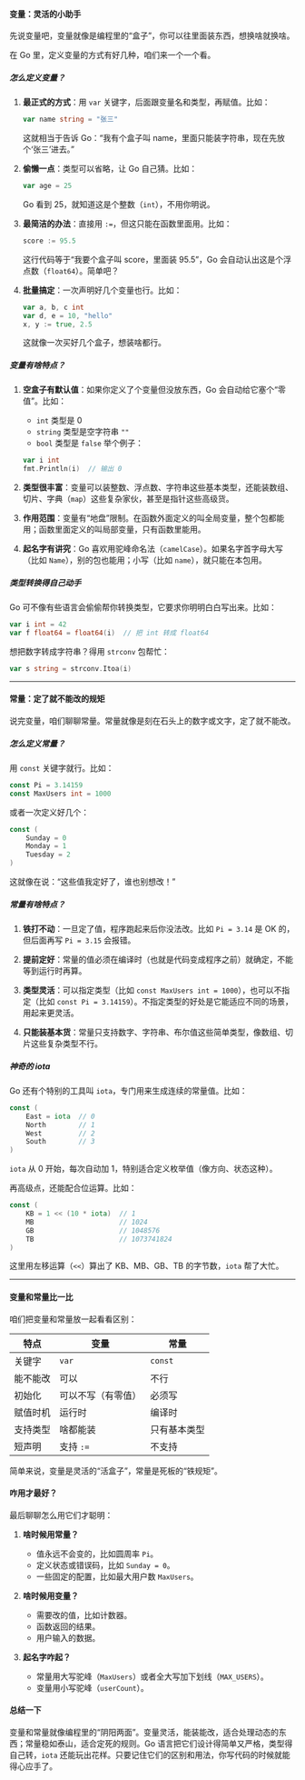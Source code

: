 #### 变量：灵活的小助手

先说变量吧，变量就像是编程里的“盒子”，你可以往里面装东西，想换啥就换啥。

在 Go 里，定义变量的方式有好几种，咱们来一个一个看。

##### 怎么定义变量？

1. **最正式的方式**：用 `var` 关键字，后面跟变量名和类型，再赋值。比如：
   ```go
   var name string = "张三"
   ```
   这就相当于告诉 Go：“我有个盒子叫 name，里面只能装字符串，现在先放个‘张三’进去。”

2. **偷懒一点**：类型可以省略，让 Go 自己猜。比如：
   ```go
   var age = 25
   ```
   Go 看到 25，就知道这是个整数（`int`），不用你明说。

3. **最简洁的办法**：直接用 `:=`，但这只能在函数里面用。比如：
   ```go
   score := 95.5
   ```
   这行代码等于“我要个盒子叫 score，里面装 95.5”，Go 会自动认出这是个浮点数（`float64`）。简单吧？

4. **批量搞定**：一次声明好几个变量也行。比如：
   ```go
   var a, b, c int
   var d, e = 10, "hello"
   x, y := true, 2.5
   ```
   这就像一次买好几个盒子，想装啥都行。

##### 变量有啥特点？

1. **空盒子有默认值**：如果你定义了个变量但没放东西，Go 会自动给它塞个“零值”。比如：
   - `int` 类型是 0
   - `string` 类型是空字符串 `""`
   - `bool` 类型是 `false`
   举个例子：
   ```go
   var i int
   fmt.Println(i)  // 输出 0
   ```

2. **类型很丰富**：变量可以装整数、浮点数、字符串这些基本类型，还能装数组、切片、字典（`map`）这些复杂家伙，甚至是指针这些高级货。

3. **作用范围**：变量有“地盘”限制。在函数外面定义的叫全局变量，整个包都能用；函数里面定义的叫局部变量，只有函数里能用。

4. **起名字有讲究**：Go 喜欢用驼峰命名法（`camelCase`）。如果名字首字母大写（比如 `Name`），别的包也能用；小写（比如 `name`），就只能在本包用。

##### 类型转换得自己动手

Go 可不像有些语言会偷偷帮你转换类型，它要求你明明白白写出来。比如：
```go
var i int = 42
var f float64 = float64(i)  // 把 int 转成 float64
```
想把数字转成字符串？得用 `strconv` 包帮忙：
```go
var s string = strconv.Itoa(i)
```

---



#### 常量：定了就不能改的规矩

说完变量，咱们聊聊常量。常量就像是刻在石头上的数字或文字，定了就不能改。

##### 怎么定义常量？

用 `const` 关键字就行。比如：
```go
const Pi = 3.14159
const MaxUsers int = 1000
```
或者一次定义好几个：
```go
const (
    Sunday = 0
    Monday = 1
    Tuesday = 2
)
```
这就像在说：“这些值我定好了，谁也别想改！”

##### 常量有啥特点？

1. **铁打不动**：一旦定了值，程序跑起来后你没法改。比如 `Pi = 3.14` 是 OK 的，但后面再写 `Pi = 3.15` 会报错。

2. **提前定好**：常量的值必须在编译时（也就是代码变成程序之前）就确定，不能等到运行时再算。

3. **类型灵活**：可以指定类型（比如 `const MaxUsers int = 1000`），也可以不指定（比如 `const Pi = 3.14159`）。不指定类型的好处是它能适应不同的场景，用起来更灵活。

4. **只能装基本货**：常量只支持数字、字符串、布尔值这些简单类型，像数组、切片这些复杂类型不行。

##### 神奇的 iota

Go 还有个特别的工具叫 `iota`，专门用来生成连续的常量值。比如：
```go
const (
    East = iota  // 0
    North        // 1
    West         // 2
    South        // 3
)
```
`iota` 从 0 开始，每次自动加 1，特别适合定义枚举值（像方向、状态这种）。

再高级点，还能配合位运算。比如：
```go
const (
    KB = 1 << (10 * iota)  // 1
    MB                     // 1024
    GB                     // 1048576
    TB                     // 1073741824
)
```
这里用左移运算（`<<`）算出了 KB、MB、GB、TB 的字节数，`iota` 帮了大忙。

---



#### 变量和常量比一比

咱们把变量和常量放一起看看区别：

| 特点     | 变量               | 常量         |
| -------- | ------------------ | ------------ |
| 关键字   | `var`              | `const`      |
| 能不能改 | 可以               | 不行         |
| 初始化   | 可以不写（有零值） | 必须写       |
| 赋值时机 | 运行时             | 编译时       |
| 支持类型 | 啥都能装           | 只有基本类型 |
| 短声明   | 支持 `:=`          | 不支持       |

简单来说，变量是灵活的“活盒子”，常量是死板的“铁规矩”。



#### 咋用才最好？

最后聊聊怎么用它们才聪明：

1. **啥时候用常量？**
   - 值永远不会变的，比如圆周率 `Pi`。
   - 定义状态或错误码，比如 `Sunday = 0`。
   - 一些固定的配置，比如最大用户数 `MaxUsers`。

2. **啥时候用变量？**
   - 需要改的值，比如计数器。
   - 函数返回的结果。
   - 用户输入的数据。

3. **起名字咋起？**
   - 常量用大写驼峰（`MaxUsers`）或者全大写加下划线（`MAX_USERS`）。
   - 变量用小写驼峰（`userCount`）。



#### 总结一下

变量和常量就像编程里的“阴阳两面”。变量灵活，能装能改，适合处理动态的东西；常量稳如泰山，适合定死的规则。Go 语言把它们设计得简单又严格，类型得自己转，`iota` 还能玩出花样。只要记住它们的区别和用法，你写代码的时候就能得心应手了。
